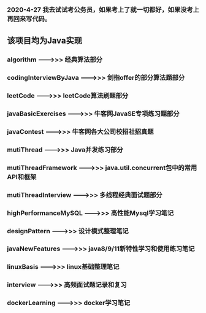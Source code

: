 ### 2020-4-27 我去试试考公务员，如果考上了就一切都好，如果没考上再回来写代码。

## 该项目均为Java实现

### algorithm --->>> 经典算法部分

### codingInterviewByJava --->>> 剑指offer的部分算法题部分

### leetCode --->>> leetCode算法刷题部分

### javaBasicExercises --->>> 牛客网JavaSE专项练习题部分

### javaContest --->>> 牛客网各大公司校招社招真题

### mutiThread --->>> Java并发练习部分

### mutiThreadFramework --->>> java.util.concurrent包中的常用API和框架

### mutiThreadInterview --->>> 多线程经典面试题部分

### highPerformanceMySQL --->>> 高性能Mysql学习笔记

### designPattern --->>> 设计模式整理笔记

### javaNewFeatures --->>> java8/9/11新特性学习和使用练习笔记

### linuxBasis --->>> linux基础整理笔记

### interview --->>> 高频面试题记录和复习

### dockerLearning --->>> docker学习笔记
